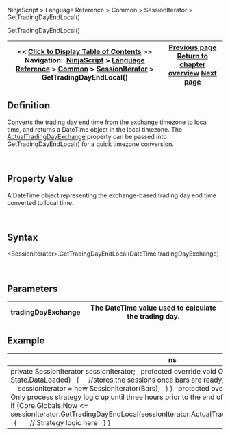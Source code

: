 ﻿


NinjaScript \> Language Reference \> Common \> SessionIterator \> GetTradingDayEndLocal()






















GetTradingDayEndLocal()







| \<\< [Click to Display Table of Contents](gettradingdayendlocal.md) \>\> **Navigation:**     [NinjaScript](ninjascript-1.md) \> [Language Reference](language_reference_wip-1.md) \> [Common](common-1.md) \> [SessionIterator](sessioniterator-1.md) \> GetTradingDayEndLocal() | [Previous page](gettradingdaybeginlocal-1.md) [Return to chapter overview](sessioniterator-1.md) [Next page](isinsession-1.md) |
| --- | --- |











## Definition


Converts the trading day end time from the exchange timezone to local time, and returns a DateTime object in the local timezone. The [ActualTradingDayExchange](actualtradingdayexchange-1.md) property can be passed into GetTradingDayEndLocal() for a quick timezone conversion.


 


## Property Value


A DateTime object representing the exchange\-based trading day end time converted to local time.


 


## Syntax


\<SessionIterator\>.GetTradingDayEndLocal(DateTime tradingDayExchange)


 


## Parameters




| tradingDayExchange | The DateTime value used to calculate the trading day. |
| --- | --- |



## 


## 


## Example




| ns |  |
| --- | --- |
| private SessionIterator sessionIterator;   protected override void OnStateChange() {    if (State \=\= State.DataLoaded)    {      //stores the sessions once bars are ready, but before OnBarUpdate is called      sessionIterator \= new SessionIterator(Bars);    } }   protected override void OnBarUpdate() {    // Only process strategy logic up until three hours prior to the end of the trading day at the exchange    if (Core.Globals.Now \<\= sessionIterator.GetTradingDayEndLocal(sessionIterator.ActualTradingDayExchange).AddHours(\-3))    {        // Strategy logic here    } } | |









